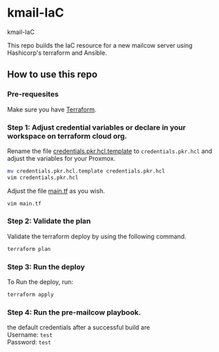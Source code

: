 # kmail-IaC
kmail-IaC


This repo builds the IaC resource for a new mailcow server using Hashicorp's terraform and Ansible.  


## How to use this repo

### Pre-requesites 

Make sure you have [Terraform](https://learn.hashicorp.com/tutorials/terraform/install-cli).

### Step 1: Adjust credential variables or declare in your workspace on terraform cloud org.

Rename the file [credentials.pkr.hcl.template](credentials.pkr.hcl.template) to `credentials.pkr.hcl` and adjust the variables for your Proxmox.
```bash
mv credentials.pkr.hcl.template credentials.pkr.hcl
vim credentials.pkr.hcl
```

Adjust the file [main.tf](main.tf) as you wish.
```bash
vim main.tf
```


### Step 2: Validate the plan

Validate the terraform deploy by using the following command.
```bash
terraform plan
```

### Step 3: Run the deploy

To Run the deploy, run: 
```bash
terraform apply
``` 

### Step 4: Run the pre-mailcow playbook.


the default credentials after a successful build are   
Username: `test`   
Password: `test`  
